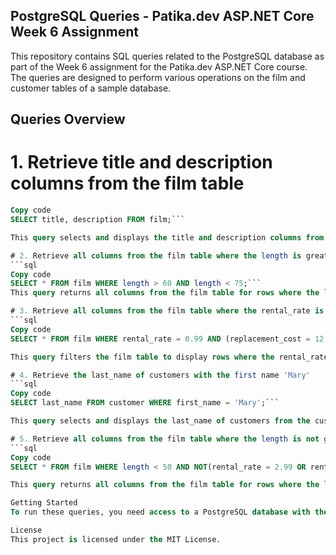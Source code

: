 ## PostgreSQL Queries - Patika.dev ASP.NET Core Week 6 Assignment
This repository contains SQL queries related to the PostgreSQL database as part of the Week 6 assignment for the Patika.dev ASP.NET Core course. The queries are designed to perform various operations on the film and customer tables of a sample database.

## Queries Overview
# 1. Retrieve title and description columns from the film table
```sql
Copy code
SELECT title, description FROM film;```

This query selects and displays the title and description columns from all rows in the film table.

# 2. Retrieve all columns from the film table where the length is greater than 60 and less than 75
```sql
Copy code
SELECT * FROM film WHERE length > 60 AND length < 75;``` 
This query returns all columns from the film table for rows where the length is between 60 and 75.

# 3. Retrieve all columns from the film table where the rental_rate is 0.99 and the replacement_cost is either 12.99 or 28.99
```sql
Copy code
SELECT * FROM film WHERE rental_rate = 0.99 AND (replacement_cost = 12.99 OR replacement_cost = 28.99);``` 

This query filters the film table to display rows where the rental_rate is 0.99 and the replacement_cost is either 12.99 or 28.99.

# 4. Retrieve the last_name of customers with the first name 'Mary'
```sql
Copy code
SELECT last_name FROM customer WHERE first_name = 'Mary';``` 

This query selects and displays the last_name of customers from the customer table where the first_name is 'Mary'.

# 5. Retrieve all columns from the film table where the length is not greater than 50 and the rental_rate is not 2.99 or 4.99
```sql
Copy code
SELECT * FROM film WHERE length < 50 AND NOT(rental_rate = 2.99 OR rental_rate = 4.99);``` 

This query returns all columns from the film table for rows where the length is less than 50 and the rental_rate is neither 2.99 nor 4.99.

Getting Started
To run these queries, you need access to a PostgreSQL database with the appropriate tables (film and customer). You can execute these queries using any PostgreSQL client such as pgAdmin, psql, or DBeaver.

License
This project is licensed under the MIT License.

